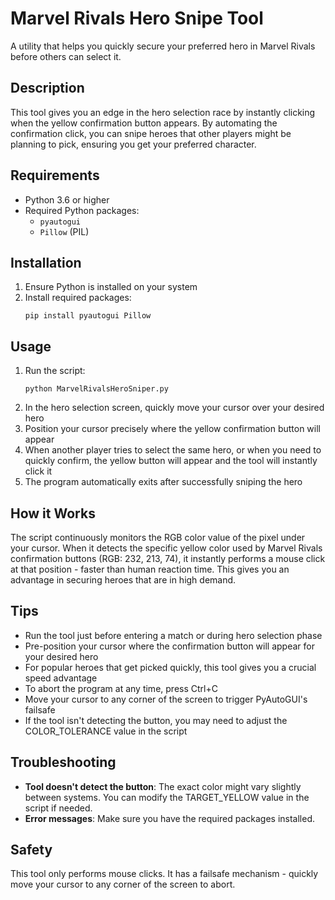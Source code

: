 # Marvel Rivals Hero Snipe Tool

A utility that helps you quickly secure your preferred hero in Marvel Rivals before others can select it.

## Description

This tool gives you an edge in the hero selection race by instantly clicking when the yellow confirmation button appears. By automating the confirmation click, you can snipe heroes that other players might be planning to pick, ensuring you get your preferred character.

## Requirements

- Python 3.6 or higher
- Required Python packages:
  - `pyautogui`
  - `Pillow` (PIL)

## Installation

1. Ensure Python is installed on your system
2. Install required packages:
   ```
   pip install pyautogui Pillow
   ```

## Usage

1. Run the script:
   ```
   python MarvelRivalsHeroSniper.py
   ```
2. In the hero selection screen, quickly move your cursor over your desired hero
3. Position your cursor precisely where the yellow confirmation button will appear
4. When another player tries to select the same hero, or when you need to quickly confirm, the yellow button will appear and the tool will instantly click it
5. The program automatically exits after successfully sniping the hero

## How it Works

The script continuously monitors the RGB color value of the pixel under your cursor. When it detects the specific yellow color used by Marvel Rivals confirmation buttons (RGB: 232, 213, 74), it instantly performs a mouse click at that position - faster than human reaction time. This gives you an advantage in securing heroes that are in high demand.

## Tips

- Run the tool just before entering a match or during hero selection phase
- Pre-position your cursor where the confirmation button will appear for your desired hero
- For popular heroes that get picked quickly, this tool gives you a crucial speed advantage
- To abort the program at any time, press Ctrl+C
- Move your cursor to any corner of the screen to trigger PyAutoGUI's failsafe
- If the tool isn't detecting the button, you may need to adjust the COLOR_TOLERANCE value in the script

## Troubleshooting

- **Tool doesn't detect the button**: The exact color might vary slightly between systems. You can modify the TARGET_YELLOW value in the script if needed.
- **Error messages**: Make sure you have the required packages installed.

## Safety

This tool only performs mouse clicks. It has a failsafe mechanism - quickly move your cursor to any corner of the screen to abort.
